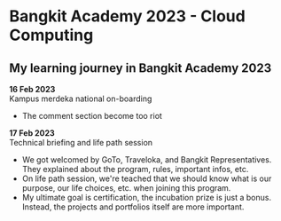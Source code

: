 # Bangkit Academy 2023 - Cloud Computing
My learning journey in Bangkit Academy 2023
--

**16 Feb 2023**  
Kampus merdeka national on-boarding
- The comment section become too riot

**17 Feb 2023**<br>
Technical briefing and life path session
- We got welcomed by GoTo, Traveloka, and Bangkit Representatives. They explained about the program, rules, important infos, etc.
- On life path session, we're teached that we should know what is our purpose, our life choices, etc. when joining this program.
- My ultimate goal is certification, the incubation prize is just a bonus. Instead, the projects and portfolios itself are more important.
